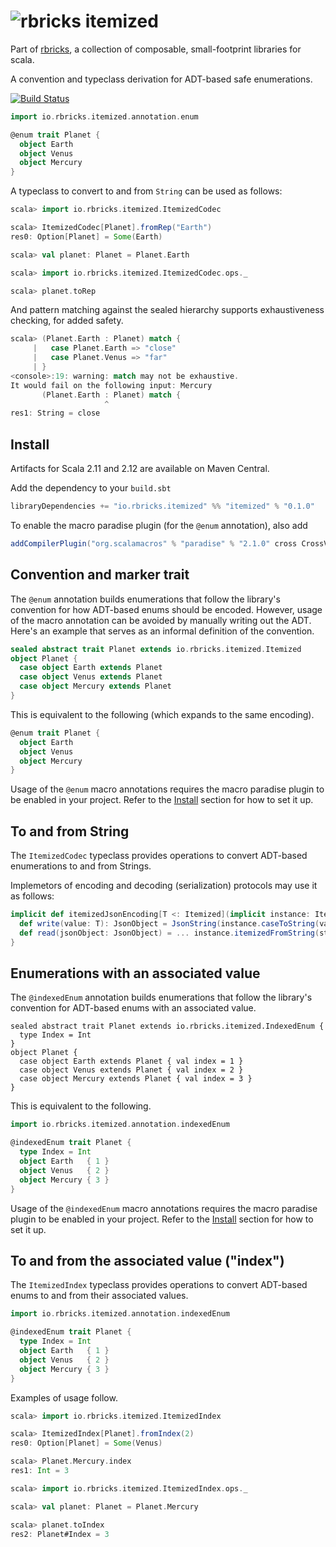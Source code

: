 # ![rbricks itemized](https://raw.githubusercontent.com/rbricks/rbricks.github.io/master/logo/itemized.png)

Part of [rbricks](http://rbricks.io), a collection of composable, small-footprint libraries for scala.

A convention and typeclass derivation for ADT-based safe enumerations.

[![Build Status](https://travis-ci.org/rbricks/itemized.svg?branch=master)](https://travis-ci.org/rbricks/itemized)

```scala
import io.rbricks.itemized.annotation.enum

@enum trait Planet {
  object Earth
  object Venus
  object Mercury
}
```

A typeclass to convert to and from `String` can be used as follows:

```scala
scala> import io.rbricks.itemized.ItemizedCodec

scala> ItemizedCodec[Planet].fromRep("Earth")
res0: Option[Planet] = Some(Earth)

scala> val planet: Planet = Planet.Earth

scala> import io.rbricks.itemized.ItemizedCodec.ops._

scala> planet.toRep
```

And pattern matching against the sealed hierarchy supports exhaustiveness checking, for added safety.

```scala
scala> (Planet.Earth : Planet) match {
     |   case Planet.Earth => "close"
     |   case Planet.Venus => "far"
     | }
<console>:19: warning: match may not be exhaustive.
It would fail on the following input: Mercury
       (Planet.Earth : Planet) match {
                     ^
res1: String = close
```

## Install

 Artifacts for Scala 2.11 and 2.12 are available on Maven Central.

Add the dependency to your `build.sbt`

```scala
libraryDependencies += "io.rbricks.itemized" %% "itemized" % "0.1.0"
```

To enable the macro paradise plugin (for the `@enum` annotation), also add

```scala
addCompilerPlugin("org.scalamacros" % "paradise" % "2.1.0" cross CrossVersion.full)
```

## Convention and marker trait

The `@enum` annotation builds enumerations that follow the library's convention for how ADT-based enums should be encoded. However, usage of the macro annotation can be avoided by manually writing out the ADT. Here's an example that serves as an informal definition of the convention.

```scala
sealed abstract trait Planet extends io.rbricks.itemized.Itemized
object Planet {
  case object Earth extends Planet
  case object Venus extends Planet
  case object Mercury extends Planet
}
```

This is equivalent to the following (which expands to the same encoding).

```scala
@enum trait Planet {
  object Earth
  object Venus
  object Mercury
}
```

Usage of the `@enum` macro annotations requires the macro paradise plugin to be enabled in your project. Refer to the [Install](#Install) section for how to set it up.

## To and from String

The `ItemizedCodec` typeclass provides operations to convert ADT-based enumerations to and from Strings.

Implemetors of encoding and decoding (serialization) protocols may use it as follows:

```scala
implicit def itemizedJsonEncoding[T <: Itemized](implicit instance: ItemizedCodec[T]) = new JsonEncoding[T] {
  def write(value: T): JsonObject = JsonString(instance.caseToString(value))
  def read(jsonObject: JsonObject) = ... instance.itemizedFromString(str).get
}
```

## Enumerations with an associated value

The `@indexedEnum` annotation builds enumerations that follow the library's convention for ADT-based enums with an associated value.

```
sealed abstract trait Planet extends io.rbricks.itemized.IndexedEnum {
  type Index = Int
}
object Planet {
  case object Earth extends Planet { val index = 1 }
  case object Venus extends Planet { val index = 2 }
  case object Mercury extends Planet { val index = 3 }
}
```

This is equivalent to the following.

```scala
import io.rbricks.itemized.annotation.indexedEnum

@indexedEnum trait Planet {
  type Index = Int
  object Earth   { 1 }
  object Venus   { 2 }
  object Mercury { 3 }
}
```

Usage of the `@indexedEnum` macro annotations requires the macro paradise plugin to be enabled in your project. Refer to the [Install](#Install) section for how to set it up.

## To and from the associated value ("index")

The `ItemizedIndex` typeclass provides operations to convert ADT-based enums to and from their associated values.

```scala
import io.rbricks.itemized.annotation.indexedEnum

@indexedEnum trait Planet {
  type Index = Int
  object Earth   { 1 }
  object Venus   { 2 }
  object Mercury { 3 }
}
```

Examples of usage follow.

```scala
scala> import io.rbricks.itemized.ItemizedIndex

scala> ItemizedIndex[Planet].fromIndex(2)
res0: Option[Planet] = Some(Venus)

scala> Planet.Mercury.index
res1: Int = 3

scala> import io.rbricks.itemized.ItemizedIndex.ops._

scala> val planet: Planet = Planet.Mercury

scala> planet.toIndex
res2: Planet#Index = 3
```

